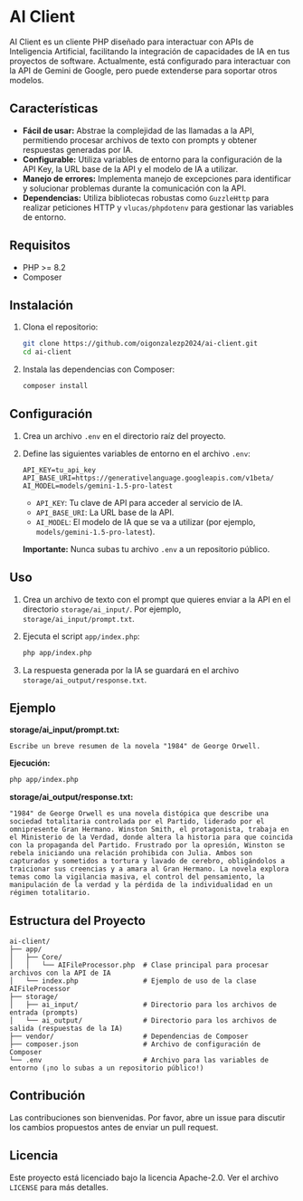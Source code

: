 
# AI Client

AI Client es un cliente PHP diseñado para interactuar con APIs de Inteligencia Artificial, facilitando la integración de capacidades de IA en tus proyectos de software.  Actualmente, está configurado para interactuar con la API de Gemini de Google, pero puede extenderse para soportar otros modelos.

## Características

*   **Fácil de usar:**  Abstrae la complejidad de las llamadas a la API, permitiendo procesar archivos de texto con prompts y obtener respuestas generadas por IA.
*   **Configurable:** Utiliza variables de entorno para la configuración de la API Key, la URL base de la API y el modelo de IA a utilizar.
*   **Manejo de errores:** Implementa manejo de excepciones para identificar y solucionar problemas durante la comunicación con la API.
*   **Dependencias:** Utiliza bibliotecas robustas como `GuzzleHttp` para realizar peticiones HTTP y `vlucas/phpdotenv` para gestionar las variables de entorno.

## Requisitos

*   PHP >= 8.2
*   Composer

## Instalación

1.  Clona el repositorio:

    ```bash
    git clone https://github.com/oigonzalezp2024/ai-client.git
    cd ai-client
    ```

2.  Instala las dependencias con Composer:

    ```bash
    composer install
    ```

## Configuración

1.  Crea un archivo `.env` en el directorio raíz del proyecto.

2.  Define las siguientes variables de entorno en el archivo `.env`:

    ```
    API_KEY=tu_api_key
    API_BASE_URI=https://generativelanguage.googleapis.com/v1beta/
    AI_MODEL=models/gemini-1.5-pro-latest
    ```

    *   `API_KEY`: Tu clave de API para acceder al servicio de IA.
    *   `API_BASE_URI`:  La URL base de la API.
    *   `AI_MODEL`: El modelo de IA que se va a utilizar (por ejemplo, `models/gemini-1.5-pro-latest`).

    **Importante:**  Nunca subas tu archivo `.env` a un repositorio público.

## Uso

1.  Crea un archivo de texto con el prompt que quieres enviar a la API en el directorio `storage/ai_input/`.  Por ejemplo, `storage/ai_input/prompt.txt`.

2.  Ejecuta el script `app/index.php`:

    ```bash
    php app/index.php
    ```

3.  La respuesta generada por la IA se guardará en el archivo `storage/ai_output/response.txt`.

## Ejemplo

**storage/ai_input/prompt.txt:**

```
Escribe un breve resumen de la novela "1984" de George Orwell.
```

**Ejecución:**

```bash
php app/index.php
```

**storage/ai_output/response.txt:**

```
"1984" de George Orwell es una novela distópica que describe una sociedad totalitaria controlada por el Partido, liderado por el omnipresente Gran Hermano. Winston Smith, el protagonista, trabaja en el Ministerio de la Verdad, donde altera la historia para que coincida con la propaganda del Partido. Frustrado por la opresión, Winston se rebela iniciando una relación prohibida con Julia. Ambos son capturados y sometidos a tortura y lavado de cerebro, obligándolos a traicionar sus creencias y a amara al Gran Hermano. La novela explora temas como la vigilancia masiva, el control del pensamiento, la manipulación de la verdad y la pérdida de la individualidad en un régimen totalitario.
```

## Estructura del Proyecto

```
ai-client/
├── app/
│   ├── Core/
│   │   └── AIFileProcessor.php  # Clase principal para procesar archivos con la API de IA
│   └── index.php                # Ejemplo de uso de la clase AIFileProcessor
├── storage/
│   ├── ai_input/                # Directorio para los archivos de entrada (prompts)
│   └── ai_output/               # Directorio para los archivos de salida (respuestas de la IA)
├── vendor/                      # Dependencias de Composer
├── composer.json                # Archivo de configuración de Composer
└── .env                         # Archivo para las variables de entorno (¡no lo subas a un repositorio público!)
```

## Contribución

Las contribuciones son bienvenidas. Por favor, abre un issue para discutir los cambios propuestos antes de enviar un pull request.

## Licencia

Este proyecto está licenciado bajo la licencia Apache-2.0.  Ver el archivo `LICENSE` para más detalles.

